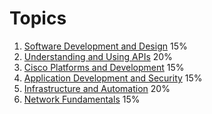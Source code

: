 # Topics

1. [Software Development and Design](1_Software_Development_and_Design/0_meta.md) 15%
2. [Understanding and Using APIs](2_Understanding_and_Using_APIs/0_meta.md) 20%
3. [Cisco Platforms and Development](3_Cisco_Platforms_and_Development/0_meta.md) 15%
4. [Application Development and Security](4_Application_Developmet_and_Security/0_meta.md) 15%
5. [Infrastructure and Automation](5_Infrastructure_and_Automation/0_meta.md) 20%
6. [Network Fundamentals](6_Network_Fundamentals/0_meta.md) 15%
